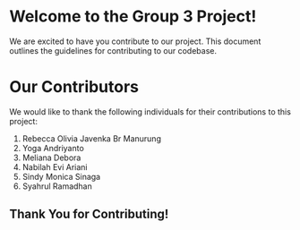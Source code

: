 # Welcome to the Group 3 Project!
We are excited to have you contribute to our project. This document outlines the guidelines for contributing to our codebase.

# Our Contributors
We would like to thank the following individuals for their contributions to this project:

1. Rebecca Olivia Javenka Br Manurung
2. Yoga Andriyanto 
3. Meliana Debora 
4. Nabilah Evi Ariani 
5. Sindy Monica Sinaga 
6. Syahrul Ramadhan 

## Thank You for Contributing!
